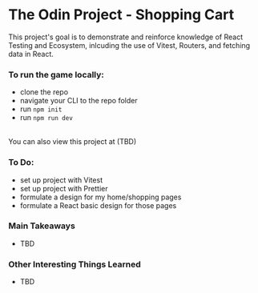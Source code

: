 # The Odin Project - Shopping Cart
This project's goal is to demonstrate and reinforce knowledge of React Testing and Ecosystem, inlcuding the use of Vitest, Routers, and fetching data in React.

### To run the game locally:
- clone the repo
- navigate your CLI to the repo folder
- run ```npm init```
- run ```npm run dev```
<br>
You can also view this project at (TBD)

### To Do: 
- set up project with Vitest
- set up project with Prettier
- formulate a design for my home/shopping pages
- formulate a React basic design for those pages

### Main Takeaways
- TBD

### Other Interesting Things Learned
- TBD
